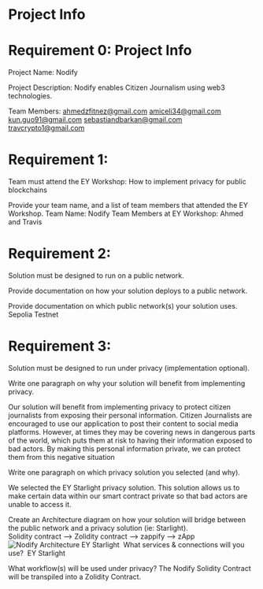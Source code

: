 # Project Info
# Requirement 0: Project Info
Project Name: Nodify

Project Description: Nodify enables Citizen Journalism using web3 technologies.

Team Members:
ahmedzfitnez@gmail.com
amiceli34@gmail.com
kun.guo91@gmail.com
sebastiandbarkan@gmail.com
travcrypto1@gmail.com


# Requirement 1:
Team must attend the EY Workshop: How to implement privacy for public blockchains​

Provide your team name, and a list of team members that attended the EY Workshop.​
Team Name: Nodify
Team Members at EY Workshop: Ahmed and Travis

# Requirement 2:​

Solution must be designed to run on a public network.​

Provide documentation on how your solution deploys to a public network.​

Provide documentation on which public network(s) your solution uses.​
Sepolia Testnet

# ​Requirement 3:​

Solution must be designed to run under privacy (implementation optional).​

Write one paragraph on why your solution will benefit from implementing privacy.​

Our solution will benefit from implementing privacy to protect citizen journalists from exposing their personal information.
Citizen Journalists are encouraged to use our application to post their content to social media platforms. However, at times they may be
covering news in dangerous parts of the world, which puts them at risk to having their information exposed to bad actors. By making this personal 
information private, we can protect them from this negative situation


Write one paragraph on which privacy solution you selected (and why).​

We selected the EY Starlight privacy solution. This solution allows us to make certain data within our smart contract private so that bad actors are
unable to access it.

Create an Architecture diagram on how your solution will bridge between the public network and a privacy solution (ie: Starlight).   
Solidity contract --> Zolidity contract --> zappify --> zApp
![Nodify Architecture EY Starlight](https://github.com/sebastianbarkan/Nodify/assets/111543202/c1e39d13-72f9-4050-bf61-bb08ae8059f7)
       ​
What services & connections will you use?          ​
EY Starlight

What workflow(s) will be used under privacy?
The Nodify Solidity Contract will be transpiled into a Zolidity Contract.
